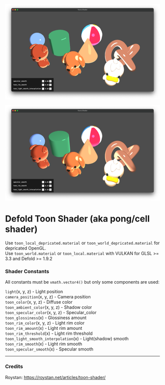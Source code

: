![Toon](/.github/defold-toons.png?raw=true)

![Toon](/.github/defold-toons-smooth.png?raw=true)

# Defold Toon Shader (aka pong/cell shader)

Use `toon_local_depricated.material` or `toon_world_depricated.material` for depricated OpenGL.  
Use `toon_world.material` or `toon_local.material` with VULKAN for GLSL >= 3.3  and Defold >= 1.9.2 

### Shader Constants

All constants must be `vmath.vector4()` but only some components are used:  


`light`(x, y, z) -  Light position   
`camera_position`(x, y, z) -  Camera position     
`toon_color`(x, y, z)  -  Diffuse color   	
`toon_ambient_color`(x, y, z)  -  Shadow color   
`toon_specular_color`(x, y, z) -   Specular_color   
`toon_glossiness`(x)  - Glossiness amount    
`toon_rim_color`(x, y, z)  -  Light rim color   
`toon_rim_amount`(x)  -  Light rim amount   
`toon_rim_threshold`(x)  -  Light rim threshold  
`toon_light_smooth_interpolation`(x)  -  Light(shadow) smooth  
`toon_rim_smooth`(x) -  Light rim smooth   
`toon_specular_smooth`(x) -  Specular smooth   

---

### Credits
Roystan: https://roystan.net/articles/toon-shader/  